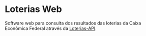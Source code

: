 # Loterias Web
Software web para consulta dos resultados das loterias da Caixa Econômica Federal através da <a href="https://github.com/guto-alves/loterias-api">Loterias-API</a>.
